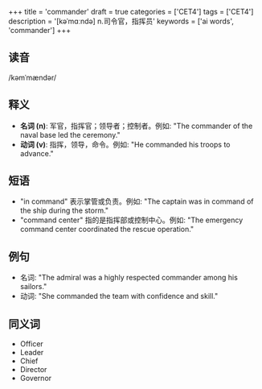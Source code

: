 +++
title = 'commander'
draft = true
categories = ['CET4']
tags = ['CET4']
description = '[kəˈmɑːndə] n.司令官，指挥员'
keywords = ['ai words', 'commander']
+++

## 读音
/kəmˈmændər/

## 释义
- **名词 (n)**: 军官，指挥官；领导者；控制者。例如: "The commander of the naval base led the ceremony."
- **动词 (v)**: 指挥，领导，命令。例如: "He commanded his troops to advance."

## 短语
- "in command" 表示掌管或负责。例如: "The captain was in command of the ship during the storm."
- "command center" 指的是指挥部或控制中心。例如: "The emergency command center coordinated the rescue operation."

## 例句
- 名词: "The admiral was a highly respected commander among his sailors."
- 动词: "She commanded the team with confidence and skill."

## 同义词
- Officer
- Leader
- Chief
- Director
- Governor
